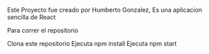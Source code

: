 Este Proyecto fue creado por Humberto Gonzalez, Es una aplicacion sencilla de React

Para correr el repositorio

Clona este repositorio
Ejecuta npm install
Ejecuta npm start
